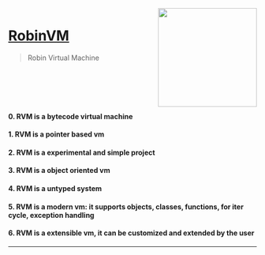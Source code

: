 <img width="200" height="200" src="extra/robin.png" align="right" />

# [RobinVM](https://www.youtube.com/watch?v=kuJoJ9rFCFE&t)
> Robin Virtual Machine
<br/>
<br/>
<br/>
<br/>

<h4>0. RVM is a bytecode virtual machine</h4>
<h4>1. RVM is a pointer based vm</h4>
<h4>2. RVM is a experimental and simple project</h4>
<h4>3. RVM is a object oriented vm</h4>
<h4>4. RVM is a untyped system</h4>
<h4>5. RVM is a modern vm: it supports objects, classes, functions, for iter cycle, exception handling</h4>
<h4>6. RVM is a extensible vm, it can be customized and extended by the user</h4>
<hr/>
